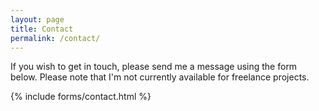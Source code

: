 ```yaml
---
layout: page
title: Contact
permalink: /contact/
---
```

If you wish to get in touch, please send me a message using the form below. Please note that I'm not currently available for freelance projects.

{% include forms/contact.html %}

